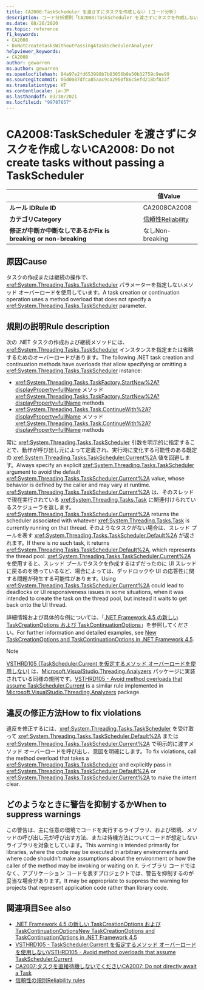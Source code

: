 ```yaml
---
title: CA2008:TaskScheduler を渡さずにタスクを作成しない (コード分析)
description: コード分析規則「CA2008:TaskScheduler を渡さずにタスクを作成しない」について
ms.date: 08/26/2020
ms.topic: reference
f1_keywords:
- CA2008
- DoNotCreateTasksWithoutPassingATaskSchedulerAnalyzer
helpviewer_keywords:
- CA2008
author: gewarren
ms.author: gewarren
ms.openlocfilehash: 84a97e2fd653998b7b03056b8e50b32759c9ee99
ms.sourcegitcommit: 05d0087dfca85aac9ca2960f86c5efd218bf833f
ms.translationtype: HT
ms.contentlocale: ja-JP
ms.lasthandoff: 03/30/2021
ms.locfileid: "99787657"
---
```

# <a name="ca2008-do-not-create-tasks-without-passing-a-taskscheduler"></a><span data-ttu-id="42b90-103">CA2008:TaskScheduler を渡さずにタスクを作成しない</span><span class="sxs-lookup"><span data-stu-id="42b90-103">CA2008: Do not create tasks without passing a TaskScheduler</span></span>

| | <span data-ttu-id="42b90-104">値</span><span class="sxs-lookup"><span data-stu-id="42b90-104">Value</span></span> |
|-|-|
| <span data-ttu-id="42b90-105">**ルール ID**</span><span class="sxs-lookup"><span data-stu-id="42b90-105">**Rule ID**</span></span> |<span data-ttu-id="42b90-106">CA2008</span><span class="sxs-lookup"><span data-stu-id="42b90-106">CA2008</span></span>|
| <span data-ttu-id="42b90-107">**カテゴリ**</span><span class="sxs-lookup"><span data-stu-id="42b90-107">**Category**</span></span> |[<span data-ttu-id="42b90-108">信頼性</span><span class="sxs-lookup"><span data-stu-id="42b90-108">Reliability</span></span>](reliability-warnings.md)|
| <span data-ttu-id="42b90-109">**修正が中断か中断なしであるか**</span><span class="sxs-lookup"><span data-stu-id="42b90-109">**Fix is breaking or non-breaking**</span></span> |<span data-ttu-id="42b90-110">なし</span><span class="sxs-lookup"><span data-stu-id="42b90-110">Non-breaking</span></span>|

## <a name="cause"></a><span data-ttu-id="42b90-111">原因</span><span class="sxs-lookup"><span data-stu-id="42b90-111">Cause</span></span>

<span data-ttu-id="42b90-112">タスクの作成または継続の操作で、<xref:System.Threading.Tasks.TaskScheduler> パラメーターを指定しないメソッド オーバーロードを使用しています。</span><span class="sxs-lookup"><span data-stu-id="42b90-112">A task creation or continuation operation uses a method overload that does not specify a <xref:System.Threading.Tasks.TaskScheduler> parameter.</span></span>

## <a name="rule-description"></a><span data-ttu-id="42b90-113">規則の説明</span><span class="sxs-lookup"><span data-stu-id="42b90-113">Rule description</span></span>

<span data-ttu-id="42b90-114">次の .NET タスクの作成および継続メソッドには、<xref:System.Threading.Tasks.TaskScheduler> インスタンスを指定または省略するためのオーバーロードがあります。</span><span class="sxs-lookup"><span data-stu-id="42b90-114">The following .NET task creation and continuation methods have overloads that allow specifying or omitting a <xref:System.Threading.Tasks.TaskScheduler> instance:</span></span>

- <span data-ttu-id="42b90-115"><xref:System.Threading.Tasks.TaskFactory.StartNew%2A?displayProperty=fullName> メソッド</span><span class="sxs-lookup"><span data-stu-id="42b90-115"><xref:System.Threading.Tasks.TaskFactory.StartNew%2A?displayProperty=fullName> methods</span></span>
- <span data-ttu-id="42b90-116"><xref:System.Threading.Tasks.Task.ContinueWith%2A?displayProperty=fullName> メソッド</span><span class="sxs-lookup"><span data-stu-id="42b90-116"><xref:System.Threading.Tasks.Task.ContinueWith%2A?displayProperty=fullName> methods</span></span>

<span data-ttu-id="42b90-117">常に <xref:System.Threading.Tasks.TaskScheduler> 引数を明示的に指定することで、動作が呼び出し元によって定義され、実行時に変化する可能性のある既定の <xref:System.Threading.Tasks.TaskScheduler.Current%2A> 値を回避します。</span><span class="sxs-lookup"><span data-stu-id="42b90-117">Always specify an explicit <xref:System.Threading.Tasks.TaskScheduler> argument to avoid the default <xref:System.Threading.Tasks.TaskScheduler.Current%2A> value, whose behavior is defined by the caller and may vary at runtime.</span></span> <span data-ttu-id="42b90-118"><xref:System.Threading.Tasks.TaskScheduler.Current%2A> は、そのスレッドで現在実行されている <xref:System.Threading.Tasks.Task> に関連付けられているスケジューラを返します。</span><span class="sxs-lookup"><span data-stu-id="42b90-118"><xref:System.Threading.Tasks.TaskScheduler.Current%2A> returns the scheduler associated with whatever <xref:System.Threading.Tasks.Task> is currently running on that thread.</span></span> <span data-ttu-id="42b90-119">そのようなタスクがない場合は、スレッド プールを表す <xref:System.Threading.Tasks.TaskScheduler.Default%2A> が返されます。</span><span class="sxs-lookup"><span data-stu-id="42b90-119">If there is no such task, it returns <xref:System.Threading.Tasks.TaskScheduler.Default%2A>, which represents the thread pool.</span></span> <span data-ttu-id="42b90-120"><xref:System.Threading.Tasks.TaskScheduler.Current%2A> を使用すると、スレッド プールでタスクを作成するはずだったのに UI スレッドに戻るのを待っているなど、場合によっては、デッドロックや UI の応答性に関する問題が発生する可能性があります。</span><span class="sxs-lookup"><span data-stu-id="42b90-120">Using <xref:System.Threading.Tasks.TaskScheduler.Current%2A> could lead to deadlocks or UI responsiveness issues in some situations, when it was intended to create the task on the thread pool, but instead it waits to get back onto the UI thread.</span></span>

<span data-ttu-id="42b90-121">詳細情報および具体的な例については、「[.NET Framework 4.5 の新しい TaskCreationOptions および TaskContinuationOptions](https://devblogs.microsoft.com/pfxteam/new-taskcreationoptions-and-taskcontinuationoptions-in-net-4-5/)」を参照してください。</span><span class="sxs-lookup"><span data-stu-id="42b90-121">For further information and detailed examples, see [New TaskCreationOptions and TaskContinuationOptions in .NET Framework 4.5](https://devblogs.microsoft.com/pfxteam/new-taskcreationoptions-and-taskcontinuationoptions-in-net-4-5/).</span></span>

> [!NOTE]
> <span data-ttu-id="42b90-122">[VSTHRD105 (TaskScheduler.Current を仮定するメソッド オーバーロードを使用しない)](https://github.com/microsoft/vs-threading/blob/master/doc/analyzers/VSTHRD105.md) は、[Microsoft.VisualStudio.Threading.Analyzers](https://www.nuget.org/packages/Microsoft.VisualStudio.Threading.Analyzers) パッケージに実装されている同様の規則です。</span><span class="sxs-lookup"><span data-stu-id="42b90-122">[VSTHRD105 - Avoid method overloads that assume TaskScheduler.Current](https://github.com/microsoft/vs-threading/blob/master/doc/analyzers/VSTHRD105.md) is a similar rule implemented in [Microsoft.VisualStudio.Threading.Analyzers](https://www.nuget.org/packages/Microsoft.VisualStudio.Threading.Analyzers) package.</span></span>

## <a name="how-to-fix-violations"></a><span data-ttu-id="42b90-123">違反の修正方法</span><span class="sxs-lookup"><span data-stu-id="42b90-123">How to fix violations</span></span>

<span data-ttu-id="42b90-124">違反を修正するには、<xref:System.Threading.Tasks.TaskScheduler> を受け取って <xref:System.Threading.Tasks.TaskScheduler.Default%2A> または <xref:System.Threading.Tasks.TaskScheduler.Current%2A> で明示的に渡すメソッド オーバーロードを呼び出し、意図を明確にします。</span><span class="sxs-lookup"><span data-stu-id="42b90-124">To fix violations, call the method overload that takes a <xref:System.Threading.Tasks.TaskScheduler> and explicitly pass in <xref:System.Threading.Tasks.TaskScheduler.Default%2A> or <xref:System.Threading.Tasks.TaskScheduler.Current%2A> to make the intent clear.</span></span>

## <a name="when-to-suppress-warnings"></a><span data-ttu-id="42b90-125">どのようなときに警告を抑制するか</span><span class="sxs-lookup"><span data-stu-id="42b90-125">When to suppress warnings</span></span>

<span data-ttu-id="42b90-126">この警告は、主に任意の環境でコードを実行するライブラリ、および環境、メソッドの呼び出し元が呼び出す方法、または待機方法についてコードが想定しないライブラリを対象としています。</span><span class="sxs-lookup"><span data-stu-id="42b90-126">This warning is intended primarily for libraries, where the code may be executed in arbitrary environments and where code shouldn't make assumptions about the environment or how the caller of the method may be invoking or waiting on it.</span></span> <span data-ttu-id="42b90-127">ライブラリ コードではなく、アプリケーション コードを表すプロジェクトでは、警告を抑制するのが妥当な場合があります。</span><span class="sxs-lookup"><span data-stu-id="42b90-127">It may be appropriate to suppress the warning for projects that represent application code rather than library code.</span></span>

## <a name="see-also"></a><span data-ttu-id="42b90-128">関連項目</span><span class="sxs-lookup"><span data-stu-id="42b90-128">See also</span></span>

- [<span data-ttu-id="42b90-129">.NET Framework 4.5 の新しい TaskCreationOptions および TaskContinuationOptions</span><span class="sxs-lookup"><span data-stu-id="42b90-129">New TaskCreationOptions and TaskContinuationOptions in .NET Framework 4.5</span></span>](https://devblogs.microsoft.com/pfxteam/new-taskcreationoptions-and-taskcontinuationoptions-in-net-4-5/)
- [<span data-ttu-id="42b90-130">VSTHRD105 - TaskScheduler.Current を仮定するメソッド オーバーロードを使用しない</span><span class="sxs-lookup"><span data-stu-id="42b90-130">VSTHRD105 - Avoid method overloads that assume TaskScheduler.Current</span></span>](https://github.com/microsoft/vs-threading/blob/master/doc/analyzers/VSTHRD105.md)
- [<span data-ttu-id="42b90-131">CA2007:タスクを直接待機しないでください</span><span class="sxs-lookup"><span data-stu-id="42b90-131">CA2007: Do not directly await a Task</span></span>](ca2007.md)
- [<span data-ttu-id="42b90-132">信頼性の規則</span><span class="sxs-lookup"><span data-stu-id="42b90-132">Reliability rules</span></span>](reliability-warnings.md)
